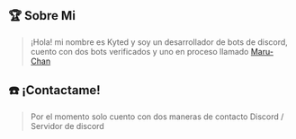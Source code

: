 ## 🏆 **Sobre Mi**
>¡Hola! mi nombre es Kyted y soy un desarrollador de bots de discord, cuento con dos bots verificados y uno en proceso llamado [Maru-Chan](https://github.com/KytedDev) 



## ☎️ **¡Contactame!**
> Por el momento solo cuento con dos maneras de contacto
> Discord / Servidor de discord

